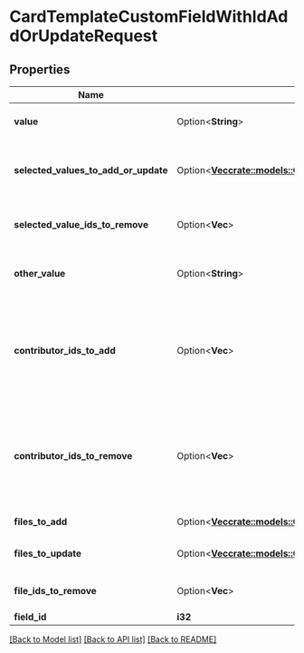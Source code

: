 # CardTemplateCustomFieldWithIdAddOrUpdateRequest

## Properties

Name | Type | Description | Notes
------------ | ------------- | ------------- | -------------
**value** | Option<**String**> | The value of custom field. | [optional]
**selected_values_to_add_or_update** | Option<[**Vec<crate::models::CardTemplateCustomFieldSelectedValueAddOrUpdateRequest>**](CardTemplateCustomFieldSelectedValueAddOrUpdateRequest.md)> | A list of selected values to add or update. | [optional]
**selected_value_ids_to_remove** | Option<**Vec<i32>**> | A list of selected values to remove. | [optional]
**other_value** | Option<**String**> | The other value of custom field. | [optional]
**contributor_ids_to_add** | Option<**Vec<i32>**> | The contributor ids which will be added to card template custom field. | [optional]
**contributor_ids_to_remove** | Option<**Vec<i32>**> | The contributor ids which will be removed from card template custom field. | [optional]
**files_to_add** | Option<[**Vec<crate::models::CardTemplateCustomFieldFileCreateRequest>**](CardTemplateCustomFieldFileCreateRequest.md)> | A list of files to add. | [optional]
**files_to_update** | Option<[**Vec<crate::models::CardTemplateCustomFieldFileUpdateRequest>**](CardTemplateCustomFieldFileUpdateRequest.md)> | A list of files to update. | [optional]
**file_ids_to_remove** | Option<**Vec<i32>**> | A list of file ids to remove. | [optional]
**field_id** | **i32** |  | 

[[Back to Model list]](../README.md#documentation-for-models) [[Back to API list]](../README.md#documentation-for-api-endpoints) [[Back to README]](../README.md)


